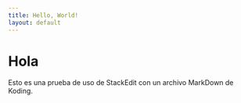 ```yaml
---
title: Hello, World!
layout: default
---
```

Hola
====

Esto es una prueba de uso de StackEdit con un archivo MarkDown de Koding. 